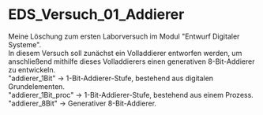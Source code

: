 # EDS_Versuch_01_Addierer
 Meine Löschung zum ersten Laborversuch im Modul "Entwurf Digitaler Systeme".   
In diesem Versuch soll zunächst ein Volladdierer entworfen werden, um anschließend mithilfe dieses Volladdierers einen generativen 8-Bit-Addierer zu entwickeln.   
"addierer_1Bit" -> 1-Bit-Addierer-Stufe, bestehend aus digitalen Grundelementen.   
"addierer_1Bit_proc" -> 1-Bit-Addierer-Stufe, bestehend aus einem Prozess.   
"addierer_8Bit" -> Generativer 8-Bit-Addierer.
